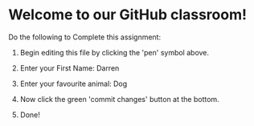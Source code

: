 # Welcome to our GitHub classroom!

Do the following to Complete this assignment:

1. Begin editing this file by clicking the 'pen' symbol above.

2. Enter your First Name: Darren

3. Enter your favourite animal: Dog

4. Now click the green 'commit changes' button at the bottom.

5. Done!
